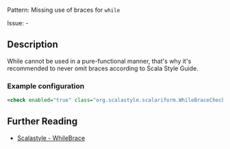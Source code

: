 Pattern: Missing use of braces for `while`

Issue: -

## Description

While cannot be used in a pure-functional manner, that's why it's recommended to never omit braces according to Scala Style Guide.

### Example configuration

```xml
<check enabled="true" class="org.scalastyle.scalariform.WhileBraceChecker" level="warning"/>
```

## Further Reading

* [Scalastyle - WhileBrace](https://scalastyle.beautiful-scala.com/rules-1.5.0.html#org_scalastyle_scalariform_WhileBraceChecker)